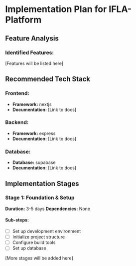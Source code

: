 # Implementation Plan for IFLA-Platform

## Feature Analysis
### Identified Features:
[Features will be listed here]

## Recommended Tech Stack
### Frontend:
- **Framework:** nextjs
- **Documentation:** [Link to docs]

### Backend:
- **Framework:** express
- **Documentation:** [Link to docs]

### Database:
- **Database:** supabase
- **Documentation:** [Link to docs]

## Implementation Stages

### Stage 1: Foundation & Setup
**Duration:** 3-5 days
**Dependencies:** None

#### Sub-steps:
- [ ] Set up development environment
- [ ] Initialize project structure
- [ ] Configure build tools
- [ ] Set up database

[More stages will be added here]
